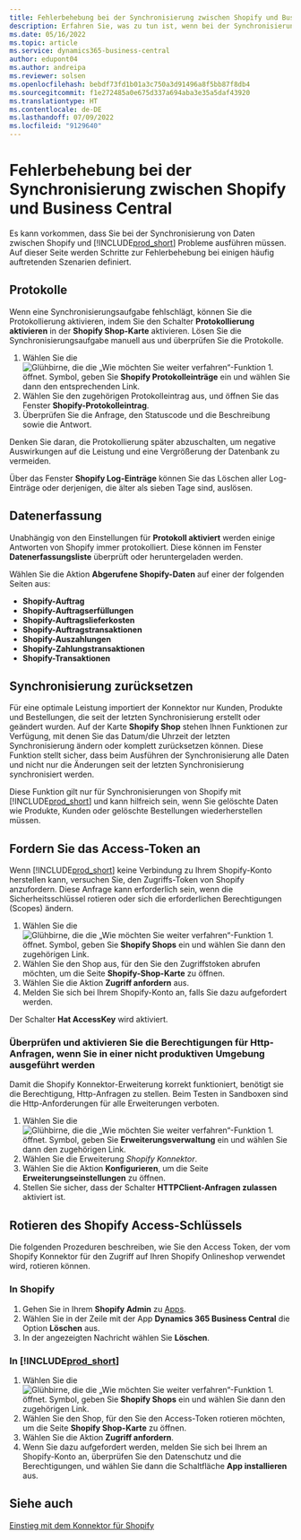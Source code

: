 ```yaml
---
title: Fehlerbehebung bei der Synchronisierung zwischen Shopify und Business Central
description: Erfahren Sie, was zu tun ist, wenn bei der Synchronisierung von Daten zwischen Shopify und Business Central etwas schief gelaufen ist
ms.date: 05/16/2022
ms.topic: article
ms.service: dynamics365-business-central
author: edupont04
ms.author: andreipa
ms.reviewer: solsen
ms.openlocfilehash: bebdf73fd1b01a3c750a3d91496a8f5bb87f8db4
ms.sourcegitcommit: f1e272485a0e675d337a694aba3e35a5daf43920
ms.translationtype: HT
ms.contentlocale: de-DE
ms.lasthandoff: 07/09/2022
ms.locfileid: "9129640"
---
```

# <a name="troubleshooting-the-shopify-and-business-central-synchronization"></a>Fehlerbehebung bei der Synchronisierung zwischen Shopify und Business Central

Es kann vorkommen, dass Sie bei der Synchronisierung von Daten zwischen Shopify und [!INCLUDE[prod_short](../includes/prod_short.md)] Probleme ausführen müssen. Auf dieser Seite werden Schritte zur Fehlerbehebung bei einigen häufig auftretenden Szenarien definiert.

## <a name="logs"></a>Protokolle

Wenn eine Synchronisierungsaufgabe fehlschlägt, können Sie die Protokollierung aktivieren, indem Sie den Schalter **Protokollierung aktivieren** in der **Shopify Shop-Karte** aktivieren. Lösen Sie die Synchronisierungsaufgabe manuell aus und überprüfen Sie die Protokolle.

1. Wählen Sie die ![Glühbirne, die die „Wie möchten Sie weiter verfahren“-Funktion 1.](../media/ui-search/search_small.png "Sagen Sie mir, was Sie tun möchten") öffnet. Symbol, geben Sie **Shopify Protokolleinträge** ein und wählen Sie dann den entsprechenden Link.
2. Wählen Sie den zugehörigen Protokolleintrag aus, und öffnen Sie das Fenster **Shopify-Protokolleintrag**.
3. Überprüfen Sie die Anfrage, den Statuscode und die Beschreibung sowie die Antwort.

Denken Sie daran, die Protokollierung später abzuschalten, um negative Auswirkungen auf die Leistung und eine Vergrößerung der Datenbank zu vermeiden.

Über das Fenster **Shopify Log-Einträge** können Sie das Löschen aller Log-Einträge oder derjenigen, die älter als sieben Tage sind, auslösen.

## <a name="data-capture"></a>Datenerfassung

Unabhängig von den Einstellungen für **Protokoll aktiviert** werden einige Antworten von Shopify immer protokolliert. Diese können im Fenster **Datenerfassungsliste** überprüft oder heruntergeladen werden.

Wählen Sie die Aktion **Abgerufene Shopify-Daten** auf einer der folgenden Seiten aus:

- **Shopify-Auftrag**
- **Shopify-Auftragserfüllungen**
- **Shopify-Auftragslieferkosten**
- **Shopify-Auftragstransaktionen**
- **Shopify-Auszahlungen**
- **Shopify-Zahlungstransaktionen**
- **Shopify-Transaktionen**

## <a name="reset-sync"></a>Synchronisierung zurücksetzen

Für eine optimale Leistung importiert der Konnektor nur Kunden, Produkte und Bestellungen, die seit der letzten Synchronisierung erstellt oder geändert wurden. Auf der Karte **Shopify Shop** stehen Ihnen Funktionen zur Verfügung, mit denen Sie das Datum/die Uhrzeit der letzten Synchronisierung ändern oder komplett zurücksetzen können. Diese Funktion stellt sicher, dass beim Ausführen der Synchronisierung alle Daten und nicht nur die Änderungen seit der letzten Synchronisierung synchronisiert werden.

Diese Funktion gilt nur für Synchronisierungen von Shopify mit [!INCLUDE[prod_short](../includes/prod_short.md)] und kann hilfreich sein, wenn Sie gelöschte Daten wie Produkte, Kunden oder gelöschte Bestellungen wiederherstellen müssen.

## <a name="request-the-access-token"></a>Fordern Sie das Access-Token an

Wenn [!INCLUDE[prod_short](../includes/prod_short.md)] keine Verbindung zu Ihrem Shopify-Konto herstellen kann, versuchen Sie, den Zugriffs-Token von Shopify anzufordern. Diese Anfrage kann erforderlich sein, wenn die Sicherheitsschlüssel rotieren oder sich die erforderlichen Berechtigungen (Scopes) ändern.

1. Wählen Sie die ![Glühbirne, die die „Wie möchten Sie weiter verfahren“-Funktion 1.](../media/ui-search/search_small.png "Sagen Sie mir, was Sie tun möchten") öffnet. Symbol, geben Sie **Shopify Shops** ein und wählen Sie dann den zugehörigen Link.
2. Wählen Sie den Shop aus, für den Sie den Zugriffstoken abrufen möchten, um die Seite **Shopify-Shop-Karte** zu öffnen.
3. Wählen Sie die Aktion **Zugriff anfordern** aus.
4. Melden Sie sich bei Ihrem Shopify-Konto an, falls Sie dazu aufgefordert werden.

Der Schalter **Hat AccessKey** wird aktiviert.

### <a name="verify-and-enable-permissions-to-make-http-requests-when-running-in-a-non-production-environment"></a>Überprüfen und aktivieren Sie die Berechtigungen für Http-Anfragen, wenn Sie in einer nicht produktiven Umgebung ausgeführt werden

Damit die Shopify Konnektor-Erweiterung korrekt funktioniert, benötigt sie die Berechtigung, Http-Anfragen zu stellen. Beim Testen in Sandboxen sind die Http-Anforderungen für alle Erweiterungen verboten.

1. Wählen Sie die ![Glühbirne, die die „Wie möchten Sie weiter verfahren“-Funktion 1.](../media/ui-search/search_small.png "Sagen Sie mir, was Sie tun möchten") öffnet. Symbol, geben Sie **Erweiterungsverwaltung** ein und wählen Sie dann den zugehörigen Link.
2. Wählen Sie die Erweiterung *Shopify Konnektor*.
3. Wählen Sie die Aktion **Konfigurieren**, um die Seite **Erweiterungseinstellungen** zu öffnen.
4. Stellen Sie sicher, dass der Schalter **HTTPClient-Anfragen zulassen** aktiviert ist.

## <a name="rotate-the-shopify-access-key"></a>Rotieren des Shopify Access-Schlüssels

Die folgenden Prozeduren beschreiben, wie Sie den Access Token, der vom Shopify Konnektor für den Zugriff auf Ihren Shopify Onlineshop verwendet wird, rotieren können.

### <a name="in-shopify"></a>In Shopify

1. Gehen Sie in Ihrem **Shopify Admin** zu [Apps](https://www.shopify.com/admin/apps).
2. Wählen Sie in der Zeile mit der App **Dynamics 365 Business Central** die Option **Löschen** aus.
3. In der angezeigten Nachricht wählen Sie **Löschen**.

### <a name="in-prod_short"></a>In [!INCLUDE[prod_short](../includes/prod_short.md)]

1. Wählen Sie die ![Glühbirne, die die „Wie möchten Sie weiter verfahren“-Funktion 1.](../media/ui-search/search_small.png "Was möchten Sie tun?") öffnet. Symbol, geben Sie **Shopify Shops** ein und wählen Sie dann den zugehörigen Link.
2. Wählen Sie den Shop, für den Sie den Access-Token rotieren möchten, um die Seite **Shopify Shop-Karte** zu öffnen.
3. Wählen Sie die Aktion **Zugriff anfordern**.
4. Wenn Sie dazu aufgefordert werden, melden Sie sich bei Ihrem an Shopify-Konto an, überprüfen Sie den Datenschutz und die Berechtigungen, und wählen Sie dann die Schaltfläche **App installieren** aus.

## <a name="see-also"></a>Siehe auch

[Einstieg mit dem Konnektor für Shopify](get-started.md)  